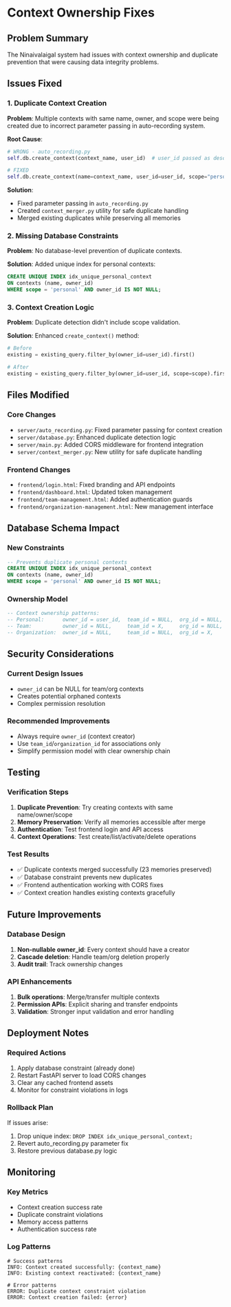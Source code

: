 # Context Ownership Fixes

## Problem Summary
The Ninaivalaigal system had issues with context ownership and duplicate prevention that were causing data integrity problems.

## Issues Fixed

### 1. Duplicate Context Creation
**Problem**: Multiple contexts with same name, owner, and scope were being created due to incorrect parameter passing in auto-recording system.

**Root Cause**: 
```python
# WRONG - auto_recording.py
self.db.create_context(context_name, user_id)  # user_id passed as description

# FIXED
self.db.create_context(name=context_name, user_id=user_id, scope="personal")
```

**Solution**: 
- Fixed parameter passing in `auto_recording.py`
- Created `context_merger.py` utility for safe duplicate handling
- Merged existing duplicates while preserving all memories

### 2. Missing Database Constraints
**Problem**: No database-level prevention of duplicate contexts.

**Solution**: Added unique index for personal contexts:
```sql
CREATE UNIQUE INDEX idx_unique_personal_context 
ON contexts (name, owner_id) 
WHERE scope = 'personal' AND owner_id IS NOT NULL;
```

### 3. Context Creation Logic
**Problem**: Duplicate detection didn't include scope validation.

**Solution**: Enhanced `create_context()` method:
```python
# Before
existing = existing_query.filter_by(owner_id=user_id).first()

# After  
existing = existing_query.filter_by(owner_id=user_id, scope=scope).first()
```

## Files Modified

### Core Changes
- `server/auto_recording.py`: Fixed parameter passing for context creation
- `server/database.py`: Enhanced duplicate detection logic
- `server/main.py`: Added CORS middleware for frontend integration
- `server/context_merger.py`: New utility for safe duplicate handling

### Frontend Changes
- `frontend/login.html`: Fixed branding and API endpoints
- `frontend/dashboard.html`: Updated token management
- `frontend/team-management.html`: Added authentication guards
- `frontend/organization-management.html`: New management interface

## Database Schema Impact

### New Constraints
```sql
-- Prevents duplicate personal contexts
CREATE UNIQUE INDEX idx_unique_personal_context 
ON contexts (name, owner_id) 
WHERE scope = 'personal' AND owner_id IS NOT NULL;
```

### Ownership Model
```sql
-- Context ownership patterns:
-- Personal:      owner_id = user_id,  team_id = NULL,  org_id = NULL, scope = 'personal'
-- Team:          owner_id = NULL,     team_id = X,     org_id = NULL, scope = 'team'  
-- Organization:  owner_id = NULL,     team_id = NULL,  org_id = X,    scope = 'organization'
```

## Security Considerations

### Current Design Issues
- `owner_id` can be NULL for team/org contexts
- Creates potential orphaned contexts
- Complex permission resolution

### Recommended Improvements
- Always require `owner_id` (context creator)
- Use `team_id`/`organization_id` for associations only
- Simplify permission model with clear ownership chain

## Testing

### Verification Steps
1. **Duplicate Prevention**: Try creating contexts with same name/owner/scope
2. **Memory Preservation**: Verify all memories accessible after merge
3. **Authentication**: Test frontend login and API access
4. **Context Operations**: Test create/list/activate/delete operations

### Test Results
- ✅ Duplicate contexts merged successfully (23 memories preserved)
- ✅ Database constraint prevents new duplicates
- ✅ Frontend authentication working with CORS fixes
- ✅ Context creation handles existing contexts gracefully

## Future Improvements

### Database Design
1. **Non-nullable owner_id**: Every context should have a creator
2. **Cascade deletion**: Handle team/org deletion properly
3. **Audit trail**: Track ownership changes

### API Enhancements
1. **Bulk operations**: Merge/transfer multiple contexts
2. **Permission APIs**: Explicit sharing and transfer endpoints
3. **Validation**: Stronger input validation and error handling

## Deployment Notes

### Required Actions
1. Apply database constraint (already done)
2. Restart FastAPI server to load CORS changes
3. Clear any cached frontend assets
4. Monitor for constraint violations in logs

### Rollback Plan
If issues arise:
1. Drop unique index: `DROP INDEX idx_unique_personal_context;`
2. Revert auto_recording.py parameter fix
3. Restore previous database.py logic

## Monitoring

### Key Metrics
- Context creation success rate
- Duplicate constraint violations
- Memory access patterns
- Authentication success rate

### Log Patterns
```
# Success patterns
INFO: Context created successfully: {context_name}
INFO: Existing context reactivated: {context_name}

# Error patterns  
ERROR: Duplicate context constraint violation
ERROR: Context creation failed: {error}
```
